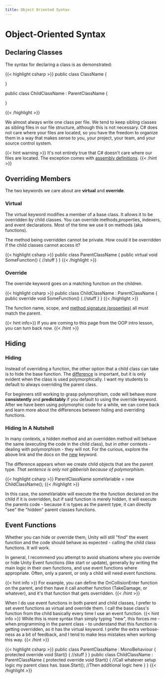 ```yaml
---
title: Object Oriented Syntax
---
```

# Object-Oriented Syntax

## Declaring Classes
The syntax for declaring a class is as demonstrated:

{{< highlight csharp >}}
public class ClassName
{

}

public class ChildClassName : ParentClassName
{

}

{{< /highlight >}}

We almost always write one class per file. We tend to keep sibling classes as sibling files in our file structure, although this is not necessary. C# does not care where your files are located, so you have the freedom to organize them in a way that makes sense to you, your project, your team, and your source control system.

{{< hint warning >}}
It's not entirely true that C# doesn't care where our files are located. The exception comes with [assembly definitions](https://docs.unity3d.com/Manual/ScriptCompilationAssemblyDefinitionFiles.html).
{{< /hint >}}

## Overriding Members
The two keywords we care about are **virtual** and **override**.

### Virtual
The virtual keyword modifies a member of a base class. It allows it to be overridden by child classes. You can override methods,properties, indexers, and event declarations. Most of the time we use it on methods (aka functions).

The method being overridden cannot be private. How could it be overridden if the child classes cannot access it?

{{< highlight csharp >}}
public class ParentClassName
{
    public virtual void SomeFunction()
    {
        //stuff
    }
}
{{< /highlight >}}

### Override
The override keyword goes on a matching function on the children.

{{< highlight csharp >}}
public class ChildClassName : ParentClassName
{
    public override void SomeFunction()
    {
        //stuff
    }
}
{{< /highlight >}}

The function name, scope, and [method signature (properties)](https://docs.microsoft.com/en-us/dotnet/csharp/programming-guide/classes-and-structs/methods#method-signatures) all must match the parent.

{{< hint info>}}
If you are coming to this page from the OOP intro lesson, you can turn back now.
{{< /hint >}}

## Hiding
### Hiding
Instead of overriding a function, the other option that a child class can take is to hide the base function. The [difference](https://docs.microsoft.com/en-us/dotnet/csharp/programming-guide/classes-and-structs/knowing-when-to-use-override-and-new-keywords) is important, but it is only evident when the class is used polymorphically. I want my students to default to always overriding the parent class.

For beginners still working to grasp polymorphism, code will behave more **consistently** and **predictably** if you default to using the override keyword. After we have been using polymorphic code for a while, we can come back and learn more about the differences between hiding and overriding functions.

### Hiding In A Nutshell
In many contexts, a hidden method and an overridden method will behave the same (executing the code in the child class), but in other contexts - dealing with polymorphism - they will not. For the curious, explore the above link and the docs on the [new](https://docs.microsoft.com/en-us/dotnet/csharp/language-reference/keywords/new-modifier) keyword.

The difference appears when we create child objects that are the parent type. _That sentence is only not gibberish because of polymorphism._

{{< highlight csharp >}}
ParentClassName someVariable = new ChildClassName();
{{< /highlight >}}

In this case, the someVariable will execute the the function declared on the child if it is overridden, but if said function is merely hidden, it will execute the parents code - because it is types as the parent type, it can directly "see" the "hidden" parent classes functions. 

## Event Functions
Whether you can hide or override them, Unity will still "find" the event function and the code should behave as expected - calling the child class functions. It will work.

In general, I recommend you attempt to avoid situations where you override or hide Unity Event functions (like start or update), generally by writing the main logic in their own functions, and use event functions where appropriate. Often, only a parent, or only a child will need event functions. 

{{< hint info >}}
For example, you can define the OnCollisionEnter function on the parent, and then have it call another function (TakeDamage, or whatever), and it's that function that gets overridden.
{{< /hint >}}

When I do use event functions in both parent and child classes, I prefer to set event functions as virtual and override them. I call the base class's function from the child basically every time I use an event function. 
{{< hint info >}}
While this is more syntax than simply typing "new", this forces me - when programming in the parent class - to understand that this function is getting overridden, as it has the virtual keyword. I prefer the extra verbose-ness as a bit of feedback, and I tend to make less mistakes when working this way.
{{< /hint >}}

{{< highlight csharp >}}
public class ParentClassName : MonoBehaviour
{
    protected override void Start()
    {
        //stuff
    }
}
public class ChildClassName : ParentClassName
{
    protected override void Start()
    {
        //Call whatever setup logic my parent class has.
        base.Start();
        //Then additional logic here
    }
}
{{< /highlight >}}